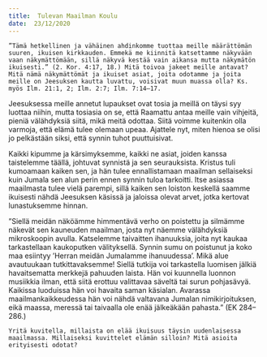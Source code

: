 ```yaml
---
title:  Tulevan Maailman Koulu
date:  23/12/2020
---
```


`”Tämä hetkellinen ja vähäinen ahdinkomme tuottaa meille määrättömän suuren, ikuisen kirkkauden. Emmekä me kiinnitä katsettamme näkyvään vaan näkymättömään, sillä näkyvä kestää vain aikansa mutta näkymätön ikuisesti.” (2. Kor. 4:17, 18.) Mitä toivoa jakeet meille antavat? Mitä nämä näkymättömät ja ikuiset asiat, joita odotamme ja joita meille on Jeesuksen kautta luvattu, voisivat muun muassa olla? Ks. myös Ilm. 21:1, 2; Ilm. 2:7; Ilm. 7:14–17.`

Jeesuksessa meille annetut lupaukset ovat tosia ja meillä on täysi syy luottaa niihin, mutta tosiasia on se, että Raamattu antaa meille vain vihjeitä, pieniä välähdyksiä siitä, mikä meitä odottaa. Siitä voimme kuitenkin olla varmoja, että elämä tulee olemaan upeaa. Ajattele nyt, miten hienoa se olisi jo pelkästään siksi, että synnin tuhot puuttuisivat.

Kaikki kipumme ja kärsimyksemme, kaikki ne asiat, joiden kanssa taistelemme täällä, johtuvat synnistä ja sen seurauksista. Kristus tuli kumoamaan kaiken sen, ja hän tulee ennallistamaan maailman sellaiseksi kuin Jumala sen alun perin ennen synnin tuloa tarkoitti. Itse asiassa maailmasta tulee vielä parempi, sillä kaiken sen loiston keskellä saamme ikuisesti nähdä Jeesuksen käsissä ja jaloissa olevat arvet, jotka kertovat lunastuksemme hinnan.

”Siellä meidän näköämme himmentävä verho on poistettu ja silmämme näkevät sen kauneuden maailman, josta nyt näemme välähdyksiä mikroskoopin avulla. Katselemme taivaitten ihanuuksia, joita nyt kaukaa tarkastellaan kaukoputken välityksellä. Synnin sumu on poistunut ja koko maa esiintyy ’Herran meidän Jumalamme ihanuudessa’. Mikä alue avautuukaan tutkittavaksemme! Siellä tutkija voi tarkastella luomisen jälkiä havaitsematta merkkejä pahuuden laista. Hän voi kuunnella luonnon musiikkia ilman, että siitä erottuu valittavaa säveltä tai surun pohjasävyä. Kaikissa luoduissa hän voi havaita saman käsialan. Avarassa maailmankaikkeudessa hän voi nähdä valtavana Jumalan nimikirjoituksen, eikä maassa, meressä tai taivaalla ole enää jälkeäkään pahasta.” (EK 284–286.)

`Yritä kuvitella, millaista on elää ikuisuus täysin uudenlaisessa maailmassa. Millaiseksi kuvittelet elämän silloin? Mitä asioita erityisesti odotat?`